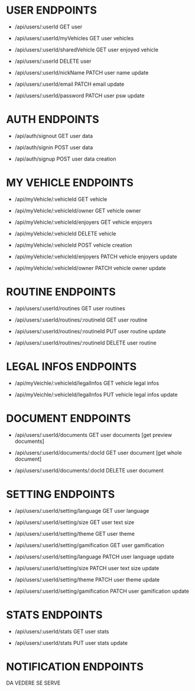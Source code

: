 # USER ENDPOINTS

- /api/users/:userId                           GET user
- /api/users/:userId/myVehicles                GET user vehicles   
- /api/users/:userId/sharedVehicle             GET user enjoyed vehicle      

- /api/users/:userId                           DELETE user

- /api/users/:userId/nickName                  PATCH user name update
- /api/users/:userId/email                     PATCH email update 
- /api/users/:userId/password                  PATCH user psw update


# AUTH ENDPOINTS

- /api/auth/signout                                           GET user data 

- /api/auth/signin                                            POST user data 
- /api/auth/signup                                            POST user data creation


# MY VEHICLE ENDPOINTS

- /api/myVehicle/:vehicleId                   GET vehicle
- /api/myVehicle/:vehicleId/owner             GET vehicle owner
- /api/myVehicle/:vehicleId/enjoyers          GET vehicle enjoyers    

- /api/myVehicle/:vehicleId                   DELETE vehicle

- /api/myVehicle/:vehicleId                   POST vehicle creation

- /api/myVehicle/:vehicleId/enjoyers          PATCH vehicle enjoyers update
- /api/myVehicle/:vehicleId/owner             PATCH vehicle owner update


# ROUTINE ENDPOINTS

- /api/users/:userId/routines                 GET user routines
- /api/users/:userId/routines/:routineId      GET user routine

- /api/users/:userId/routines/:routineId      PUT user routine update   

- /api/users/:userId/routines/:routineId      DELETE user routine  


# LEGAL INFOS ENDPOINTS

- /api/myVeichle/:vehicleId/legalInfos       GET vehicle legal infos   

- /api/myVeichle/:vehicleId/legalInfos       PUT vehicle legal infos update


# DOCUMENT ENDPOINTS

- /api/users/:userId/documents                GET user documents [get preview documents]
- /api/users/:userId/documents/:docId         GET user document [get whole document]

- /api/users/:userId/documents/:docId         DELETE user document

# SETTING ENDPOINTS

- /api/users/:userId/setting/language                  GET user language 
- /api/users/:userId/setting/size                      GET user text size 
- /api/users/:userId/setting/theme                     GET user theme 
- /api/users/:userId/setting/gamification              GET user gamification  

- /api/users/:userId/setting/language                  PATCH user language update
- /api/users/:userId/setting/size                      PATCH user text size update
- /api/users/:userId/setting/theme                     PATCH user theme update
- /api/users/:userId/setting/gamification              PATCH user gamification update  

# STATS ENDPOINTS 

- /api/users/:userId/stats                     GET user stats

- /api/users/:userId/stats                     PUT user stats update

# NOTIFICATION ENDPOINTS
DA VEDERE SE SERVE
